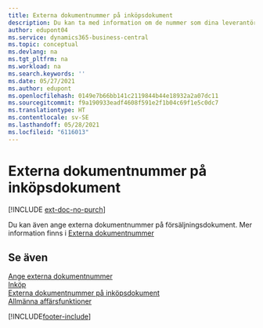 ```yaml
---
title: Externa dokumentnummer på inköpsdokument
description: Du kan ta med information om de nummer som dina leverantörer tilldelar till dokument som de skickar till dig med hjälp av fältet Externt dokumentnummer eller fältet Din referens. Lär dig mer om skillnaden mellan de två fälten här.
author: edupont04
ms.service: dynamics365-business-central
ms.topic: conceptual
ms.devlang: na
ms.tgt_pltfrm: na
ms.workload: na
ms.search.keywords: ''
ms.date: 05/27/2021
ms.author: edupont
ms.openlocfilehash: 0149e7b66bb141c2119844b44e18932a2a07dc11
ms.sourcegitcommit: f9a190933eadf4608f591e2f1b04c69f1e5c0dc7
ms.translationtype: HT
ms.contentlocale: sv-SE
ms.lasthandoff: 05/28/2021
ms.locfileid: "6116013"
---
```

# <a name="external-document-numbers-on-purchase-documents"></a>Externa dokumentnummer på inköpsdokument

[!INCLUDE [ext-doc-no-purch](includes/ext-doc-no-purch.md)]

Du kan även ange externa dokumentnummer på försäljningsdokument. Mer information finns i [Externa dokumentnummer](sales-how-invoice-sales.md#external-document-numbers)

## <a name="see-also"></a>Se även

[Ange externa dokumentnummer](across-enter-external-document-numbers.md)  
[Inköp](purchasing-manage-purchasing.md)  
[Externa dokumentnummer på inköpsdokument](sales-how-invoice-sales.md#external-document-numbers)  
[Allmänna affärsfunktioner](ui-across-business-areas.md)  

[!INCLUDE[footer-include](includes/footer-banner.md)]